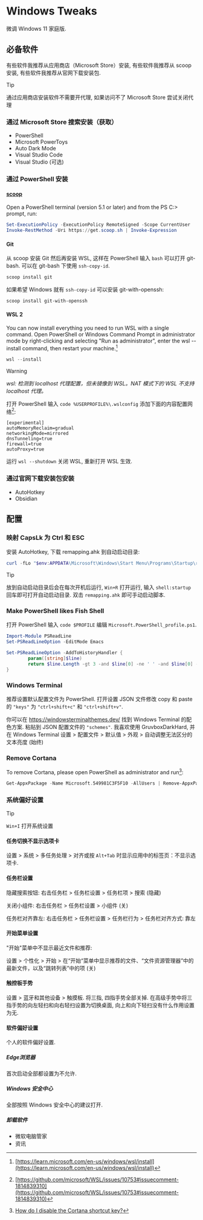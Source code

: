 # Windows Tweaks

微调 Windows 11 家庭版.

## 必备软件

有些软件我推荐从应用商店（Microsoft Store）安装, 有些软件我推荐从 scoop 安装, 有些软件我推荐从官网下载安装包.

> [!TIP]
> 通过应用商店安装软件不需要开代理, 如果访问不了 Microsoft Store 尝试关闭代理

### 通过 Microsoft Store 搜索安装（获取）

- PowerShell
- Microsoft PowerToys
- Auto Dark Mode
- Visual Studio Code
- Visual Studio (可选)

### 通过 PowerShell 安装

#### [scoop](https://scoop.sh/)

Open a PowerShell terminal (version 5.1 or later) and from the PS C:\> prompt, run:

```ps1
Set-ExecutionPolicy -ExecutionPolicy RemoteSigned -Scope CurrentUser
Invoke-RestMethod -Uri https://get.scoop.sh | Invoke-Expression
```

#### Git

从 scoop 安装 Git 然后再安装 WSL, 这样在 PowerShell 输入 `bash` 可以打开 git-bash. 可以在 git-bash 下使用 `ssh-copy-id`.

```ps1
scoop install git
```

如果希望 Windows 就有 `ssh-copy-id` 可以安装 git-with-openssh:

```ps1
scoop install git-with-openssh
```

#### WSL 2

You can now install everything you need to run WSL with a single command. Open PowerShell or Windows Command Prompt in administrator mode by right-clicking and selecting "Run as administrator", enter the wsl --install command, then restart your machine.[^wsl_install]

```ps1
wsl --install
```

> [!WARNING]
> *wsl: 检测到 localhost 代理配置，但未镜像到 WSL。NAT 模式下的 WSL 不支持 localhost 代理。*
>
> 打开 PowerShell 输入 `code %USERPROFILE%\.wslconfig` 添加下面的内容配置网络[^wsl_localhost_proxy]:
> ```
> [experimental]
> autoMemoryReclaim=gradual
> networkingMode=mirrored
> dnsTunneling=true
> firewall=true
> autoProxy=true
> ```
>
> 运行 `wsl --shutdown` 关闭 WSL, 重新打开 WSL 生效.

### 通过官网下载安装包安装

- AutoHotkey
- Obsidian

## 配置

### 映射 CapsLk 为 Ctrl 和 ESC

安装 AutoHotkey, 下载 remapping.ahk 到自动启动目录:

```ps1
curl -fLo "$env:APPDATA\Microsoft\Windows\Start Menu\Programs\Startup\remapping.ahk" --create-dirs https://raw.githubusercontent.com/cocodoailo/WindowsTweaks/refs/heads/main/remapping.ahk
```

> [!TIP]
> 放到自动启动目录后会在每次开机后运行, `Win+R` 打开运行, 输入 `shell:startup` 回车即可打开自动启动目录. 双击 `remapping.ahk` 即可手动启动脚本.

### Make PowerShell likes Fish Shell

打开 PowerShell 输入 `code $PROFILE` 编辑 `Microsoft.PowerShell_profile.ps1`. 

```ps1
Import-Module PSReadLine
Set-PSReadLineOption -EditMode Emacs

Set-PSReadLineOption -AddToHistoryHandler {
        param([string]$line)
        return $line.Length -gt 3 -and $line[0] -ne ' ' -and $line[0] -ne ';'
}
```

### Windows Terminal

推荐设置默认配置文件为 PowerShell. 打开设置 JSON 文件修改 copy 和 paste 的 `"keys"` 为 `"ctrl+shift+c"` 和 `"ctrl+shift+v"`.

你可以在 https://windowsterminalthemes.dev/ 找到 Windows Terminal 的配色方案. 粘贴到 JSON 配置文件的 `"schemes"`. 我喜欢使用 GruvboxDarkHard, 并在 Windows Terminal 设置 > 配置文件 > 默认值 > 外观 > 自动调整无法区分的文本亮度 (始终)

### Remove Cortana

To remove Cortana, please open PowerShell as administrator and run[^how-do-i-disable-the-cortana-shortcut-key]:

```ps1
Get-AppxPackage -Name Microsoft.549981C3F5F10 -AllUsers | Remove-AppxPackage
```

### 系统偏好设置

> [!TIP]
> `Win+I` 打开系统设置

#### 任务切换不显示选项卡

设置 > 系统 > 多任务处理 > 对齐或按 `Alt+Tab` 时显示应用中的标签页：不显示选项卡.

#### 任务栏设置

隐藏搜索按钮: 右击任务栏 > 任务栏设置 > 任务栏项 > 搜索 (隐藏)

关闭小组件: 右击任务栏 > 任务栏设置 > 小组件 (关)

任务栏对齐靠左: 右击任务栏 > 任务栏设置 > 任务栏行为 > 任务栏对齐方式: 靠左

#### 开始菜单设置

"开始"菜单中不显示最近文件和推荐:

设置 > 个性化 > 开始 > 在“开始“菜单中显示推荐的文件、“文件资源管理器”中的最新文件，以及“跳转列表”中的项 (关)

#### 触控板手势

设置 > 蓝牙和其他设备 > 触摸板. 将三指, 四指手势全部关掉. 在高级手势中将三指手势的向左轻扫和向右轻扫设置为切换桌面, 向上和向下轻扫没有什么作用设置为无.

#### 软件偏好设置

个人的软件偏好设置.

##### Edge浏览器

首次启动全部都设置为不允许.

##### Windows 安全中心

全部按照 Windows 安全中心的建议打开.

##### 卸载软件

- 微软电脑管家
- 资讯

[^how-do-i-disable-the-cortana-shortcut-key]: [How do I disable the Cortana shortcut key?](https://learn.microsoft.com/en-us/answers/questions/1367909/how-do-i-disable-the-cortana-shortcut-key)
[^wsl_install]: [https://learn.microsoft.com/en-us/windows/wsl/install](https://learn.microsoft.com/en-us/windows/wsl/install)
[^wsl_localhost_proxy]: [https://github.com/microsoft/WSL/issues/10753#issuecomment-1814839310](https://github.com/microsoft/WSL/issues/10753#issuecomment-1814839310)
